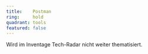 ```yaml
---
title:    Postman  
ring:     hold  
quadrant: tools
featured: false
---
```


Wird im Inventage Tech-Radar nicht weiter thematisiert.
